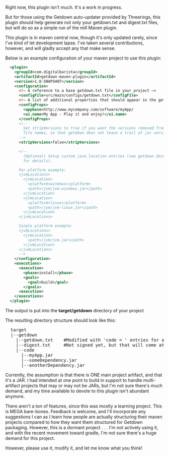 Right now, this plugin isn't much.  It's a work in progress.

But for those using the Getdown auto-updater provided by Threerings, this plugin should help generate not only your getdown.txt and digest.txt files, but will do so as a simple run of the mill Maven plugin.

This plugin is in maven central now, though it's only updated rarely, since I've kind of let development lapse.  I've taken several contributions, however, and will gladly accept any that make sense.

Below is an example configuration of your maven project to use this plugin:

```xml
  <plugin>
    <groupId>com.digitalbarista</groupId>
    <artifactId>getdown-maven-plugin</artifactId>
    <version>1.0-SNAPSHOT</version>
    <configuration>
      <!– A reference to a base getdown.txt file in your project –>
      <configFile>src/main/configs/getdown.txt</configFile>
      <!– A list of additional properties that should appear in the getdown.txt –>
      <configProps>
        <appbase>http://www.mycompany.com/software/myApp/
        <ui.name>My App - Play it and enjoy!</ui.name>
      </configProps>
      <!--
        Set stripVersions to true if you want the versions removed from the jar
        file names, so that getdown does not leave a trail of jar versions behind
      -->
      <stripVersions>false</stripVersions>

      <!--
        (Optional) Setup custom java_location entries (see getdown documentation
        for details).

      Per-platform example:
      <jvmLocations>
        <jvmLocation>
          <platform>windows</platform>
          <path>/jvm/jvm-windows.jar</path>
        </jvmLocation>
        <jvmLocation>
          <platform>linux</platform>
          <path>/jvm/jvm-linux.jar</path>
        </jvmLocation>
      </jvmLocations>

      Single platform example:
      <jvmLocations>
        <jvmLocation>
          <path>/jvm/jvm.jar</path>
        </jvmLocation>
      </jvmLocations>
      -->
    </configuration>
    <executions>
      <execution>
        <phase>install</phase>
        <goals>
          <goal>build</goal>
        </goals>
      <execution>
    </executions>
  </plugin>
```

The output is put into the **target/getdown** directory of your project

The resulting directory structure should look like this:

<pre>
  target
  |--getdown
    |--getdown.txt    #Modified with 'code = ' entries for all your dependencies.
    |--digest.txt     #Not signed yet, but that will come at some point.
    |--code
      |--myApp.jar
      |--someDependency.jar
      |--anotherDependency.jar
</pre>

Currently, the assumption is that there is ONE main project artifact, and that it's a JAR.  I had intended at one point to build in support to handle multi-artifact projects that may or may not be JARs, but I'm not sure there's much demand, and my time available to devote to this plugin isn't abundant anymore.

There aren't a ton of features, since this was mostly a learning project.  This is MEGA bare-bones.  Feedback is welcome, and I'll incorporate any suggestions I can as I learn how people are actually structuring their maven projects compared to how they want them structured for Getdown packaging.  However, this is a dormant project . . . I'm not actively using it, and with the recent movement toward gradle, I'm not sure there's a huge demand for this project.

However, please use it, modify it, and let me know what you think!
